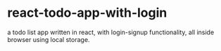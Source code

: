 # react-todo-app-with-login
a todo list app written in react, with login-signup functionality, all inside browser using local storage.
